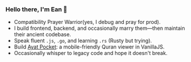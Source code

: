 ### Hello there, I'm Ean 👋

- Compatibility Prayer Warrior(yes, I debug and pray for prod).
- I build frontend, backend, and occasionally marry them—then maintain their ancient codebase. 
- Speak fluent `.js`, `.go`, and learning `.rs` (Rusty but trying).
- Build [Ayat Pocket](http://eanp.github.io/): a mobile-friendly Quran viewer in VanillaJS.
- Occasionally whisper to legacy code and hope it doesn't break.
